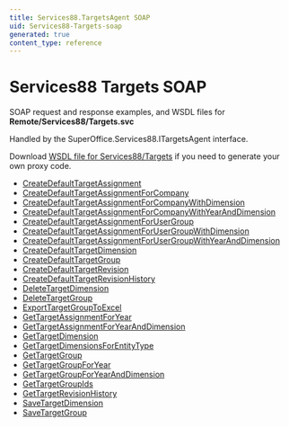 ```yaml
---
title: Services88.TargetsAgent SOAP
uid: Services88-Targets-soap
generated: true
content_type: reference
---
```


# Services88 Targets SOAP

SOAP request and response examples, and WSDL files for **Remote/Services88/Targets.svc**

Handled by the <see cref="T:SuperOffice.Services88.ITargetsAgent">SuperOffice.Services88.ITargetsAgent</see> interface.



Download [WSDL file for Services88/Targets](../Services88-Targets.md) if you need to generate your own proxy code.

* [CreateDefaultTargetAssignment](CreateDefaultTargetAssignment.md)
* [CreateDefaultTargetAssignmentForCompany](CreateDefaultTargetAssignmentForCompany.md)
* [CreateDefaultTargetAssignmentForCompanyWithDimension](CreateDefaultTargetAssignmentForCompanyWithDimension.md)
* [CreateDefaultTargetAssignmentForCompanyWithYearAndDimension](CreateDefaultTargetAssignmentForCompanyWithYearAndDimension.md)
* [CreateDefaultTargetAssignmentForUserGroup](CreateDefaultTargetAssignmentForUserGroup.md)
* [CreateDefaultTargetAssignmentForUserGroupWithDimension](CreateDefaultTargetAssignmentForUserGroupWithDimension.md)
* [CreateDefaultTargetAssignmentForUserGroupWithYearAndDimension](CreateDefaultTargetAssignmentForUserGroupWithYearAndDimension.md)
* [CreateDefaultTargetDimension](CreateDefaultTargetDimension.md)
* [CreateDefaultTargetGroup](CreateDefaultTargetGroup.md)
* [CreateDefaultTargetRevision](CreateDefaultTargetRevision.md)
* [CreateDefaultTargetRevisionHistory](CreateDefaultTargetRevisionHistory.md)
* [DeleteTargetDimension](DeleteTargetDimension.md)
* [DeleteTargetGroup](DeleteTargetGroup.md)
* [ExportTargetGroupToExcel](ExportTargetGroupToExcel.md)
* [GetTargetAssignmentForYear](GetTargetAssignmentForYear.md)
* [GetTargetAssignmentForYearAndDimension](GetTargetAssignmentForYearAndDimension.md)
* [GetTargetDimension](GetTargetDimension.md)
* [GetTargetDimensionsForEntityType](GetTargetDimensionsForEntityType.md)
* [GetTargetGroup](GetTargetGroup.md)
* [GetTargetGroupForYear](GetTargetGroupForYear.md)
* [GetTargetGroupForYearAndDimension](GetTargetGroupForYearAndDimension.md)
* [GetTargetGroupIds](GetTargetGroupIds.md)
* [GetTargetRevisionHistory](GetTargetRevisionHistory.md)
* [SaveTargetDimension](SaveTargetDimension.md)
* [SaveTargetGroup](SaveTargetGroup.md)

